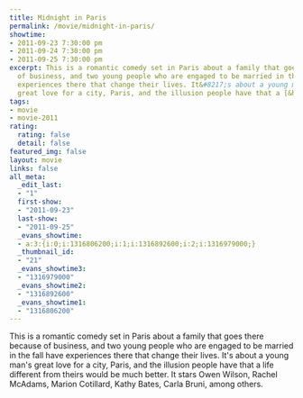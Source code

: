 ```yaml
---
title: Midnight in Paris
permalink: /movie/midnight-in-paris/
showtime:
- 2011-09-23 7:30:00 pm
- 2011-09-24 7:30:00 pm
- 2011-09-25 7:30:00 pm
excerpt: This is a romantic comedy set in Paris about a family that goes there because
  of business, and two young people who are engaged to be married in the fall have
  experiences there that change their lives. It&#8217;s about a young man&#8217;s
  great love for a city, Paris, and the illusion people have that a [&hellip;]
tags:
- movie
- movie-2011
rating:
  rating: false
  detail: false
featured_img: false
layout: movie
links: false
all_meta:
  _edit_last:
  - "1"
  first-show:
  - "2011-09-23"
  last-show:
  - "2011-09-25"
  _evans_showtime:
  - a:3:{i:0;i:1316806200;i:1;i:1316892600;i:2;i:1316979000;}
  _thumbnail_id:
  - "21"
  _evans_showtime3:
  - "1316979000"
  _evans_showtime2:
  - "1316892600"
  _evans_showtime1:
  - "1316806200"
---
```


This is a romantic comedy set in Paris about a family that goes there because of business, and two young people who are engaged to be married in the fall have experiences there that change their lives. It's about a young man's great love for a city, Paris, and the illusion people have that a life different from theirs would be much better. It stars Owen Wilson, Rachel McAdams, Marion Cotillard, Kathy Bates, Carla Bruni, among others.